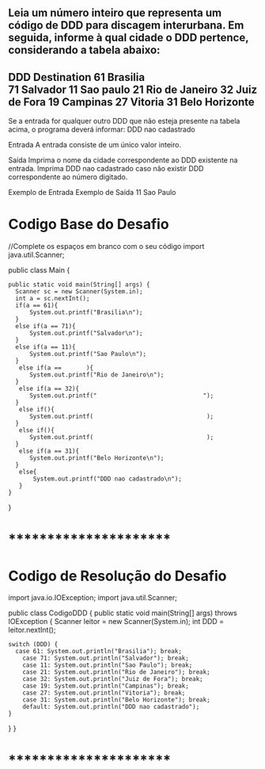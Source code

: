 Leia um número inteiro que representa um código de DDD para discagem interurbana. 
Em seguida, informe à qual cidade o DDD pertence, considerando a tabela abaixo:
----------------------------
DDD      Destination
61       Brasilia   
71       Salvador
11       Sao paulo
21       Rio de Janeiro
32       Juiz de Fora
19       Campinas 
27       Vitoria
31       Belo Horizonte
--------------------------------

Se a entrada for qualquer outro DDD que não esteja presente na tabela acima, 
o programa deverá informar: DDD nao cadastrado

Entrada
A entrada consiste de um único valor inteiro.

Saída
Imprima o nome da cidade correspondente ao DDD existente na entrada. 
Imprima DDD nao cadastrado caso não existir DDD correspondente ao número digitado.


Exemplo de Entrada      	Exemplo de Saída
11                          Sao Paulo

# Codigo Base do Desafio

//Complete os espaços em branco com o seu código
import java.util.Scanner;


public class Main {

 
    public static void main(String[] args) {
      Scanner sc = new Scanner(System.in);
      int a = sc.nextInt();
      if(a == 61){
          System.out.printf("Brasilia\n");
      }
      else if(a == 71){
          System.out.printf("Salvador\n");
      }
      else if(a == 11){
          System.out.printf("Sao Paulo\n");
      }
       else if(a ==       ){
          System.out.printf("Rio de Janeiro\n");
      }
       else if(a == 32){
          System.out.printf("                              ");
      }
       else if(){
          System.out.printf(                                );
      }
       else if(){
          System.out.printf(                                );
      }
       else if(a == 31){
          System.out.printf("Belo Horizonte\n");
      }
       else{
           System.out.printf("DDD nao cadastrado\n");
       }
    }
    
}

# *********************

# Codigo de Resolução do Desafio

import java.io.IOException;
import java.util.Scanner;

public class CodigoDDD {
  public static void main(String[] args) throws IOException {
    Scanner leitor = new Scanner(System.in);
    int DDD = leitor.nextInt();
        
    switch (DDD) {
      case 61: System.out.println("Brasilia"); break;
	    case 71: System.out.println("Salvador"); break;
	    case 11: System.out.println("Sao Paulo"); break;
	    case 21: System.out.println("Rio de Janeiro"); break;
	    case 32: System.out.println("Juiz de Fora"); break;
	    case 19: System.out.println("Campinas"); break;
	    case 27: System.out.println("Vitoria"); break;
	    case 31: System.out.println("Belo Horizonte"); break;
	    default: System.out.println("DDD nao cadastrado");
    }
  }
}

# *********************